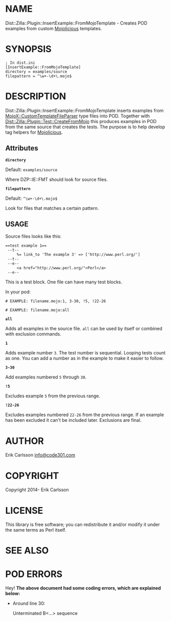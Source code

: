 # NAME

Dist::Zilla::Plugin::InsertExample::FromMojoTemplate - Creates POD examples from custom [Mojolicious](https://metacpan.org/pod/Mojolicious) templates.

# SYNOPSIS

    ; In dist.ini
    [InsertExample::FromMojoTemplate]
    directory = examples/source
    filepattern = ^\w+-\d+\.mojo$

# DESCRIPTION

Dist::Zilla::Plugin::InsertExample::FromMojoTemplate inserts examples from [MojoX::CustomTemplateFileParser](https://metacpan.org/pod/MojoX::CustomTemplateFileParser) type files into POD.
Together with [Dist::Zilla::Plugin::Test::CreateFromMojo](https://metacpan.org/pod/Dist::Zilla::Plugin::Test::CreateFromMojo) this produces examples in POD from the same source that creates the tests.
The purpose is to help develop tag helpers for [Mojolicious](https://metacpan.org/pod/Mojolicious).

## Attributes

**`directory`**

Default: `examples/source`

Where DZP::IE::FMT should look for source files.

**`filepattern`**

Default: `^\w+-\d+\.mojo$`

Look for files that matches a certain pattern.

## USAGE

Source files looks like this:

    ==test example 1==
     --t--
         %= link_to 'The example 3' => ['http://www.perl.org/']
     --t--
     --e--
         <a href="http://www.perl.org/">Perl</a>
     --e--

This is a test block. One file can have many test blocks.

In your pod:

    # EXAMPLE: filename.mojo:1, 3-30, !5, !22-26

    # EXAMPLE: filename.mojo:all

**`all`**

Adds all examples in the source file. `all` can be used by itself or combined with exclusion commands.

**`1`**

Adds example number `3`. The test number is sequential. Looping tests count as one. You can add a number as in the example to make it easier to follow.

**`3-30`**

Add examples numbered `5` through `30`.

**`!5`**

Excludes example `5` from the previous range.

**`!22-26`**

Excludes examples numbered `22-26` from the previous range. If an example has been excluded it can't be included later. Exclusions are final.

# AUTHOR

Erik Carlsson <info@code301.com>

# COPYRIGHT

Copyright 2014- Erik Carlsson

# LICENSE

This library is free software; you can redistribute it and/or modify
it under the same terms as Perl itself.

# SEE ALSO

# POD ERRORS

Hey! **The above document had some coding errors, which are explained below:**

- Around line 30:

    Unterminated B<...> sequence
